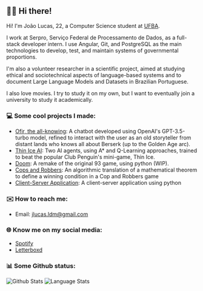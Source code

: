 ## 👋🏻 Hi there!
Hi! I'm João Lucas, 22, a Computer Science student at [UFBA](https://ufba.br/).

I work at Serpro, Serviço Federal de Processamento de Dados, as a full-stack developer intern. I use Angular, Git, and PostgreSQL as the main technologies to develop, test, and maintain systems of governmental proportions.

I'm also a volunteer researcher in a scientific project, aimed at studying ethical and sociotechnical aspects of language-based systems and to document Large Language Models and Datasets in Brazilian Portuguese.

I also love movies. I try to study it on my own, but I want to eventually join a university to study it academically.


### 💻 Some cool projects I made:
- [Ofir, the all-knowing](https://github.com/jlucasldm/langchain_chat): A chatbot developed using OpenAI's GPT-3.5-turbo model, refined to interact with the user as an old storyteller from distant lands who knows all about Berserk (up to the Golden Age arc).
- [Thin Ice AI](https://github.com/brunobdcorreia/Thin-Ice-Learning): Two AI agents, using A* and Q-Learning approaches, trained to beat the popular Club Penguin's mini-game, Thin Ice.
- [Doom](https://github.com/jlucasldm/doom): A remake of the original 93 game, using python (WIP).
- [Cops and Robbers](https://github.com/jlucasldm/trabalho-grafos): An algorithmic translation of a mathematical theorem to define a winning condition in a Cop and Robbers game
- [Client-Server Application](https://github.com/jlucasldm/trabalho-redes): A client-server application using python


### ✉️ How to reach me:
- Email: jlucas.ldm@gmail.com


### 🌐 Know me on my social media:
- [Spotify](https://open.spotify.com/user/jlucas.ldm)
- [Letterboxd](https://letterboxd.com/nuvem/)


### 📊 Some Github status:
![Github Stats](https://github-readme-stats.vercel.app/api?username=jlucasldm&theme=vision-friendly-dark&hide_border=true&include_all_commits=false&count_private=true&hide=issues,prs&line_height=30)
![Language Stats](https://github-readme-stats.vercel.app/api/top-langs/?username=jlucasldm&theme=vision-friendly-dark&hide_border=true&include_all_commits=false&count_private=false&layout=compact)

<!--![Frequency Stats](https://github-readme-streak-stats.herokuapp.com/?user=jlucasldm&theme=vision-friendly-dark&hide_border=true)-->

